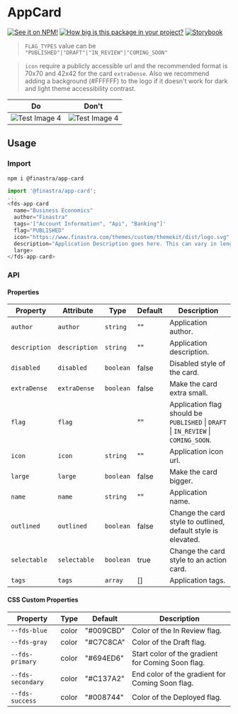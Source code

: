 # AppCard

[![See it on NPM!](https://img.shields.io/npm/v/@finastra/app-card?style=for-the-badge)](https://www.npmjs.com/package/@finastra/app-card)
[![How big is this package in your project?](https://img.shields.io/bundlephobia/minzip/@finastra/app-card?style=for-the-badge)](https://bundlephobia.com/result?p=@finastra/app-card')
[![Storybook](https://shields.io/badge/-Play%20with%20this%20web%20component-2a0481?logo=storybook&style=for-the-badge)](https://finastra.github.io/finastra-design-system/?path=/story/data-display-card-application--default)


> `FLAG_TYPES` value can be `"PUBLISHED"|"DRAFT"|"IN_REVIEW"|"COMING_SOON"`

> `icon` require a publicly accessible url and the recommended format is 70x70 and 42x42 for the card `extraDense`. Also we recommend adding a background (#FFFFFF) to the logo if it doesn't work for dark and light theme accessibility contrast.

| Do                                               | Don't                                            |
| ------------------------------------------------ | ------------------------------------------------ |
| ![Test Image 4](https://i.imgur.com/AFDwskP.png) | ![Test Image 4](https://i.imgur.com/TGHSH9D.png) |


## Usage

### Import

```
npm i @finastra/app-card
```

```ts
import '@finastra/app-card';
...
<fds-app-card
  name="Business Economics"
  author="Finastra"
  tags='["Account Information", "Api", "Banking"]'
  flag="PUBLISHED"
  icon="https://www.finastra.com/themes/custom/themekit/dist/logo.svg"
  description="Application Description goes here. This can vary in length from short to pretty long, so you’ll want to watch that."
  large>
</fds-app-card>
```


### API
<!-- DOC -->
#### Properties

| Property      | Attribute     | Type      | Default | Description                                      |
|---------------|---------------|-----------|---------|--------------------------------------------------|
| `author`      | `author`      | `string`  | ""      | Application author.                              |
| `description` | `description` | `string`  | ""      | Application description.                         |
| `disabled`    | `disabled`    | `boolean` | false   | Disabled style of the card.                      |
| `extraDense`  | `extraDense`  | `boolean` | false   | Make the card extra small.                       |
| `flag`        | `flag`        |           | ""      | Application flag should be `PUBLISHED` \| `DRAFT` \| `IN_REVIEW` \| `COMING_SOON`. |
| `icon`        | `icon`        | `string`  | ""      | Application icon url.                            |
| `large`       | `large`       | `boolean` | false   | Make the card bigger.                            |
| `name`        | `name`        | `string`  | ""      | Application name.                                |
| `outlined`    | `outlined`    | `boolean` | false   | Change the card style to outlined, default style is elevated. |
| `selectable`  | `selectable`  | `boolean` | true    | Change the card style to an action card.         |
| `tags`        | `tags`        | `array`   | []      | Application tags.                                |

#### CSS Custom Properties

| Property          | Type  | Default   | Description                                      |
|-------------------|-------|-----------|--------------------------------------------------|
| `--fds-blue`      | color | "#009CBD" | Color of the In Review flag.                     |
| `--fds-gray`      | color | "#C7C8CA" | Color of the Draft flag.                         |
| `--fds-primary`   | color | "#694ED6" | Start color of the gradient for Coming Soon flag. |
| `--fds-secondary` | color | "#C137A2" | End color of the gradient for Coming Soon flag.  |
| `--fds-success`   | color | "#008744" | Color of the Deployed flag.                      |
<!-- /DOC -->